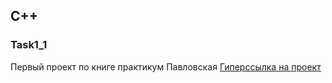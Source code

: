 ## C++ 

### Task1_1
Первый проект по книге практикум Павловская
<a href="https://github.com/ilya-uzun/Learning/tree/master/C%2B%2B/Task1_1/" title="Перейти в проект на GitHab"> Гиперссылка на проект</a>
